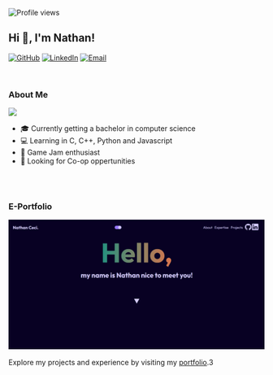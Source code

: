 <!-- Profile Views -->
![Profile views](https://komarev.com/ghpvc/?username=nathancecixx&&style=flat-square)

## Hi 👋, I'm Nathan!     

<!-- Badges -->
[![GitHub](https://img.shields.io/badge/github-%2324292e.svg?&style=for-the-badge&logo=github&logoColor=white)](https://github.com/nathancecixx)
[![LinkedIn](https://img.shields.io/badge/linkedin-%231E77B5.svg?&style=for-the-badge&logo=linkedin&logoColor=white)](https://linkedin.com/in/nathan-ceci)
[![Email](https://img.shields.io/badge/email-%2324292e.svg?&style=for-the-badge&logo=gmail&logoColor=white)](mailto:nathancecixx@gmail.com)





<br/>  

### About Me  
 
</td><td valign="top" width="30%"> 

<img src="https://github-readme-stats.vercel.app/api/top-langs/?username=nathancecixx&hide_border=true&layout=compact" align="left" style="max-width: 100%; height: auto;" />

</td></tr></table>  

<br/>  

- 🎓 Currently getting a bachelor in computer science
- 💻 Learning in C, C++, Python and Javascript
- 👾 Game Jam enthusiast
- 👀 Looking for Co-op oppertunities
<br/>
<br/>

### E-Portfolio

[![Portfolio Screenshot](https://raw.githubusercontent.com/Nathancecixx/Nathancecixx/main/Portfolio_Demo.PNG)](https://nathanceci.com)

Explore my projects and experience by visiting my [portfolio](https://nathanceci.com).3
